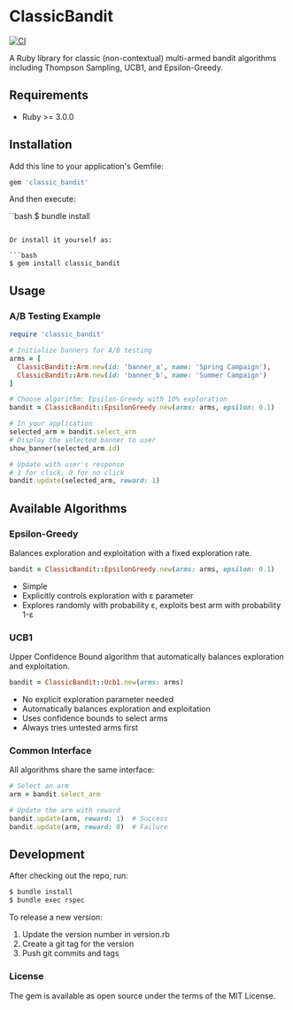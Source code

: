 # ClassicBandit

[![CI](https://github.com/t-chov/classic_bandit/actions/workflows/ci.yml/badge.svg)](https://github.com/t-chov/classic_bandit/actions/workflows/ci.yml)

A Ruby library for classic (non-contextual) multi-armed bandit algorithms including Thompson Sampling, UCB1, and Epsilon-Greedy.

## Requirements

- Ruby >= 3.0.0

## Installation

Add this line to your application's Gemfile:

```ruby
gem 'classic_bandit'
```

And then execute:

``bash
$ bundle install
```

Or install it yourself as:

```bash
$ gem install classic_bandit
```

## Usage

### A/B Testing Example

```ruby
require 'classic_bandit'

# Initialize banners for A/B testing
arms = [
  ClassicBandit::Arm.new(id: 'banner_a', name: 'Spring Campaign'),
  ClassicBandit::Arm.new(id: 'banner_b', name: 'Summer Campaign')
]

# Choose algorithm: Epsilon-Greedy with 10% exploration
bandit = ClassicBandit::EpsilonGreedy.new(arms: arms, epsilon: 0.1)

# In your application
selected_arm = bandit.select_arm
# Display the selected banner to user
show_banner(selected_arm.id)

# Update with user's response
# 1 for click, 0 for no click
bandit.update(selected_arm, reward: 1)
```

## Available Algorithms

### Epsilon-Greedy

Balances exploration and exploitation with a fixed exploration rate.

```ruby
bandit = ClassicBandit::EpsilonGreedy.new(arms: arms, epsilon: 0.1)
```

- Simple
- Explicitly controls exploration with ε parameter
- Explores randomly with probability ε, exploits best arm with probability 1-ε

### UCB1

Upper Confidence Bound algorithm that automatically balances exploration and exploitation.

```ruby
bandit = ClassicBandit::Ucb1.new(arms: arms)
```

- No explicit exploration parameter needed
- Automatically balances exploration and exploitation
- Uses confidence bounds to select arms
- Always tries untested arms first

### Common Interface
All algorithms share the same interface:

```ruby
# Select an arm
arm = bandit.select_arm

# Update the arm with reward
bandit.update(arm, reward: 1)  # Success
bandit.update(arm, reward: 0)  # Failure
```

## Development

After checking out the repo, run:
```bash
$ bundle install
$ bundle exec rspec
```

To release a new version:

1. Update the version number in version.rb
2. Create a git tag for the version
3. Push git commits and tags

### License

The gem is available as open source under the terms of the MIT License.